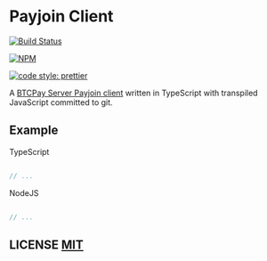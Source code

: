 # Payjoin Client
[![Build Status](https://travis-ci.com/bitcoinjs/payjoin-client.png?branch=master)](https://travis-ci.com/github/bitcoinjs/payjoin-client)

[![NPM](https://img.shields.io/npm/v/payjoin-client.svg)](https://www.npmjs.org/package/payjoin-client)

[![code style: prettier](https://img.shields.io/badge/code_style-prettier-ff69b4.svg?style=flat-square)](https://github.com/prettier/prettier)

A [BTCPay Server Payjoin client](https://docs.btcpayserver.org/features/payjoin) written in TypeScript with transpiled JavaScript committed to git.


## Example

TypeScript

``` typescript

// ...
```

NodeJS

``` javascript

// ...
```

## LICENSE [MIT](LICENSE)
